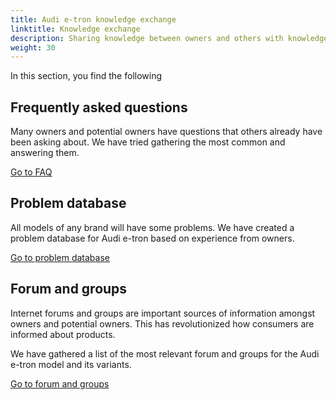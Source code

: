 ```yaml
---
title: Audi e-tron knowledge exchange
linktitle: Knowledge exchange
description: Sharing knowledge between owners and others with knowledge about the all-electric models from Audi is an important goal with electrichasgoneaudi.net.
weight: 30
---
```


In this section, you find the following

## Frequently asked questions

Many owners and potential owners have questions that others already have been asking about. We have tried gathering the most common and answering them.

[Go to FAQ](faq)

## Problem database

All models of any brand will have some problems. We have created a problem database for Audi e-tron based on experience from owners.

[Go to problem database](problemsdatabase)

## Forum and groups

Internet forums and groups are important sources of information amongst owners and potential owners. This has revolutionized  how consumers are informed about products.

We have gathered a list of the most relevant forum and groups for the Audi e-tron model and its variants.

[Go to forum and groups](groupsforum)
